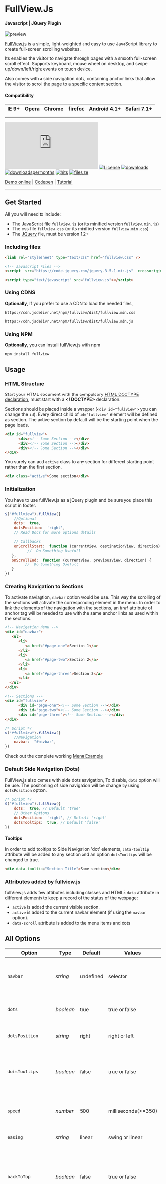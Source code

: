 
# FullView.Js
#### Javascript | JQuery Plugin 
![preview](https://raw.githubusercontent.com/seeratawan01/fullview.js/master/demo/thumbnail.png)

[FullView.js](https://seeratawan.goprogs.com/fullView/) is a simple, light-weighted and easy to use JavaScript library to create full-screen scrolling websites.

Its enables the visitor to navigate through pages with a smooth full-screen scroll effect. Supports keyboard, mouse wheel on desktop, and swipe up/down/left/right events on touch device.

Also comes with a side navigation dots, containing anchor links that allow the visitor to scroll the page to a specific content section.

#### Compatibility
|  IE 9+ | Opera | Chrome | firefox | Android 4.1+ | Safari 7.1+ |
| ------------ | ----------- | ----- | ----- | ------ | ------- |
---

[![GitHub release](https://img.shields.io/github/package-json/v/seeratawan01/fullview.js?label=fullView.js%20Version%20)](https://github.com/seeratawan01/fullview.js) [![License](https://img.shields.io/badge/License-GPL-red.svg)](https://www.gnu.org/licenses/gpl-3.0.html) [![downloads](https://img.shields.io/npm/dt/fullview?color=orange&label=total%20downloads)](https://www.npmjs.com/package/fullview) [![downloadspermonths](https://img.shields.io/npm/dm/fullview)](https://www.npmjs.com/package/fullview) [![hits](https://data.jsdelivr.com/v1/package/npm/fullview/badge)](https://www.jsdelivr.com/package/npm/fullview) [![filesize](https://img.shields.io/bundlephobia/min/fullview?color=yellow&label=File%20Size)](https://www.npmjs.com/package/fullview)


[Demo online](http://seeratawan.goprogs.com/fullView/) | [Codepen](https://codepen.io/collection/nebMLL) | [Tutorial](https://medium.com/@seeratsdsking/how-to-build-a-full-screen-scrolling-website-12113bb98088)

---
## Get Started

All you will need to include:
-   The JavaScript file `fullview.js` (or its minified version `fullview.min.js`)
-   The css file `fullview.css` (or its minified version `fullview.min.css`)
- The [JQuery](https://www.google.com/search?client=firefox-b-d&q=jquery) file, must be version 1.2+
### Including files:
```html
<link rel="stylesheet" type="text/css" href="fullview.css" />

<!-- Javascript Files -->
<script  src="https://code.jquery.com/jquery-3.5.1.min.js"  crossorigin="anonymous"></script>

<script type="text/javascript" src="fullview.js"></script>
```
### Using CDNS
**Optionally**, If you prefer to use a CDN to load the needed files,
```bash
https://cdn.jsdelivr.net/npm/fullview/dist/fullview.min.css
```
```bash
https://cdn.jsdelivr.net/npm/fullview/dist/fullview.min.js
```
### Using NPM
**Optionally**, you can install fullView.js with npm
```bash
npm install fullview
```
## Usage
### HTML Structure
Start your HTML document with the compulsory [HTML DOCTYPE declaration](http://www.corelangs.com/html/introduction/doctype.html),  must start with a **<! DOCTYPE>** declaration.

Sections should be placed inside a wrapper (`<div id="fullview">` you can change the `id`). Every direct child of `id="fullview"` element will be defined as section.
The active section by default will be the starting point when the page loads.
```html
<div id="fullview">
      <div><!-- Some Section --></div>
      <div><!-- Some Section --></div>
      <div><!-- Some Section --></div>       
</div>
```
You surely can add `active` class to any section for different starting point rather than the first section.
```html
<div class="active">Some section</div>
```

### Initialization
You have to use fullView.js as a jQuery plugin and be sure you place this script in footer.
```javascript
$("#fullview").fullView({
	//Optional
	dots:  true,
	dotsPosition:  'right',
	// Read Docs for more options details

	// Callbacks
	onScrollStart:  function (currentView, destinationView, direction) {
	      //  Do Something Usefull
   },
   onScrollEnd:  function (currentView, previousView, direction) {
         //  Do Something Usefull
   }
})
```
### Creating Navigation to Sections
To activate  naviagtion, `navbar` option would be use. This way the scrolling of the sections will activate the corresponding element in the menu.
In order to link the elements of the navigation with the sections, an `href` attribute of anchor tag will be needed to use with the same anchor links as used within the sections.
```html
<!-- Navigation Menu -->
<div id="navbar">  
   <ul>  
      <li>  
         <a href="#page-one">Section 1</a>  
      </li>  
      <li>  
         <a href="#page-two">Section 2</a>  
      </li>  
      <li>  
         <a href="#page-three">Section 3</a>  
      </li>  
  </ul>  
</div>
```
```html
<!-- Sections -->
<div id="fullview">
      <div id="page-one"><!-- Some Section --></div>
      <div id="page-two"><!-- Some Section --></div>
      <div id="page-three"><!-- Some Section --></div>       
</div>
```
```javascript
/* Script */
$("#fullview").fullView({
	//Navigation
	navbar:  "#navbar",
})
```
Check out the complete working [Menu Example](https://codepen.io/someone1218/pen/ZEQyRLM)

### Default Side Navigation (Dots)
FullView.js also comes with side dots navigation, To disable, `dots` option will be use.  The positioning of side navigation will be change by using `dotsPosition` option. 
```javascript
/* Script */
$("#fullview").fullView({
	dots:  true, // Default 'true'
	// Other Options
	dotsPosition:  'right', // Default 'right'
	dotsTooltips:  true, // Default 'false'
})
```
#### Tooltips
In order to add tooltips to Side Navigation 'dot' elements, `data-tooltip` attribute will be added to any section and an option `dotsTooltips` will be changed to true. 

```html
<div data-tooltip="Section Title">Some section</div>
```
### Attributes added by fullview.js
fullView.js adds few attibutes including classes and HTML5 `data` attribute in different elements to keep a record of the status of the webpage:
-   `active` is added the current visible section.
-   `active` is added to the current navbar element (if using the `navbar` option).
-  `data-scroll` attribute is added to the menu items and dots

## All Options
|Option|Type|Default|Values|Description|
|--|--|--|--|--|
|`navbar`|*string*|undefined|selector|To link the elements of the navigation with the sections|
|`dots`|*boolean*|true|true or false|For side dots navigation visibility|
|`dotsPosition`|*string*|right|right or left|Defines side dots navigation positioning|
|`dotsTooltips`|*boolean*|false|true or false|Shows a tooltips for the sections on hover of dots navigation element.|
|`speed`|*number*|500|milliseconds(>=350)|Speed in milliseconds for the scrolling transitions.|
|`easing`|*string*|linear|swing or linear|Defines the transition effect.|
|`backToTop`|*boolean*|false|true or false|Defines whether scrolling down in the last section should scroll to the start one or not.|
|`keyboardScrolling`|*boolean*|true|true or false|Defines if the scroll can be performed using the keyboard.|
|`mouseScrolling`|*boolean*|true|true or false|Defines if the scroll can be performed using the mouse.|
|`touchScrolling`|*boolean*|true|true or false|Defines if the scroll can be performed using the touch.|
|`onScrollStart`|*function*|null|callback|This callback return the element of current section, element of destination section and scroll direction on every section change.|
|`onScrollEnd`|*function*|null|callback|This callback return the element of current section, element of previous section  and scroll direction on every section change.|


## Open Source License

If you are creating an open source application under a license compatible with the [GNU GPL license v3](https://www.gnu.org/licenses/gpl-3.0.html), you may use it under the terms of the GPLv3.
